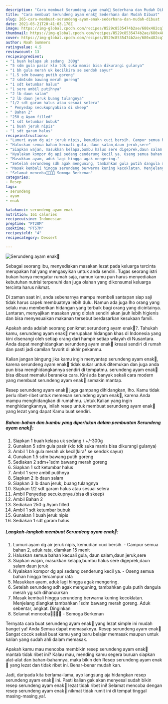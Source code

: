 ```yaml
---
description: "Cara membuat Serundeng ayam enak🍲 Sederhana dan Mudah Dibuat"
title: "Cara membuat Serundeng ayam enak🍲 Sederhana dan Mudah Dibuat"
slug: 265-cara-membuat-serundeng-ayam-enak-sederhana-dan-mudah-dibuat
date: 2021-05-21T20:41:03.178Z
image: https://img-global.cpcdn.com/recipes/8529c8535474b2ae/680x482cq70/serundeng-ayam-enak🍲-foto-resep-utama.jpg
thumbnail: https://img-global.cpcdn.com/recipes/8529c8535474b2ae/680x482cq70/serundeng-ayam-enak🍲-foto-resep-utama.jpg
cover: https://img-global.cpcdn.com/recipes/8529c8535474b2ae/680x482cq70/serundeng-ayam-enak🍲-foto-resep-utama.jpg
author: Noah Summers
ratingvalue: 4.5
reviewcount: 13
recipeingredient:
- "1 buah kelapa uk sedang  300g"
- "5 sdm gula pasir klo tdk suka manis bisa dikurangi gulanya"
- "1 bh gula merah uk kecilkira se sendok sayur"
- "1.5 sdm bawang putih goreng"
- "2 sdm1sdm bawang merah goreng"
- "1 sdt ketumbar halus"
- "1 sere ambil putihnya"
- "2 lb daun salam"
- "3 lb daun jeruk buang tulangnya"
- "1/2 sdt garam halus atau sesuai selera"
- " Penyedap secukupnyabisa di skeep"
- " Bahan 2"
- "250 g Ayam filled"
- "1 sdt ketumbar bubuk"
- "1 buah jeruk nipis"
- "1 sdt garam halus"
recipeinstructions:
- "Lumuri ayam dg air jeruk nipis, kemudian cuci bersih. Campur semua bahan 2, aduk rata, diamkan 15 menit"
- "Haluskan semua bahan kecuali gula, daun salam,daun jeruk,sere"
- "Siapkan wajan, masukkan kelapa,bumbu halus sere digeprek,daun salam daun jeruk"
- "Nyalakan kompor dg api sedang cenderung kecil ya. Oseng semua bahan hingga tercampur rata"
- "Masukkan ayam, aduk lagi hingga agak mengering."
- "Setelah serundeng sdh agak menguning, tambahkan gula putih dangula merah yg sdh dihancurkan"
- "Masak kembali hingga serundeng berwarna kuning kecoklatan. Menjelang diangkat tambahkan 1sdm bawang merah goreng. Aduk sebentar, angkat. Dinginkan"
- "Selamat mencoba🙏🙏😃😃 Semoga Berkenan"
categories:
- Resep
tags:
- serundeng
- ayam
- enak

katakunci: serundeng ayam enak 
nutrition: 161 calories
recipecuisine: Indonesian
preptime: "PT20M"
cooktime: "PT57M"
recipeyield: "4"
recipecategory: Dessert

---
```



![Serundeng ayam enak🍲](https://img-global.cpcdn.com/recipes/8529c8535474b2ae/680x482cq70/serundeng-ayam-enak🍲-foto-resep-utama.jpg)

Sebagai seorang ibu, menyediakan masakan lezat pada keluarga tercinta merupakan hal yang mengasyikan untuk anda sendiri. Tugas seorang istri bukan hanya mengatur rumah saja, namun kamu pun harus menyediakan kebutuhan nutrisi terpenuhi dan juga olahan yang dikonsumsi keluarga tercinta harus nikmat.

Di zaman  saat ini, anda sebenarnya mampu membeli santapan siap saji tidak harus capek membuatnya lebih dulu. Namun ada juga lho orang yang selalu mau memberikan hidangan yang terbaik bagi orang yang dicintainya. Lantaran, menyajikan masakan yang diolah sendiri akan jauh lebih higienis dan bisa menyesuaikan makanan tersebut berdasarkan kesukaan famili. 



Apakah anda adalah seorang penikmat serundeng ayam enak🍲?. Tahukah kamu, serundeng ayam enak🍲 merupakan hidangan khas di Indonesia yang kini disenangi oleh setiap orang dari hampir setiap wilayah di Nusantara. Anda dapat menghidangkan serundeng ayam enak🍲 kreasi sendiri di rumah dan pasti jadi camilan favorit di akhir pekanmu.

Kalian jangan bingung jika kamu ingin menyantap serundeng ayam enak🍲, karena serundeng ayam enak🍲 tidak sukar untuk ditemukan dan juga anda pun bisa menghidangkannya sendiri di tempatmu. serundeng ayam enak🍲 bisa dibuat memalui beraneka cara. Kini ada banyak sekali cara modern yang membuat serundeng ayam enak🍲 semakin mantap.

Resep serundeng ayam enak🍲 juga gampang dihidangkan, lho. Kamu tidak perlu ribet-ribet untuk memesan serundeng ayam enak🍲, karena Anda mampu menghidangkan di rumahmu. Untuk Kalian yang ingin menghidangkannya, inilah resep untuk membuat serundeng ayam enak🍲 yang lezat yang dapat Kamu buat sendiri.

<!--inarticleads1-->

##### Bahan-bahan dan bumbu yang diperlukan dalam pembuatan Serundeng ayam enak🍲:

1. Siapkan 1 buah kelapa uk sedang / +/-300g
1. Gunakan 5 sdm gula pasir (klo tdk suka manis bisa dikurangi gulanya)
1. Ambil 1 bh gula merah uk kecil(kira² se sendok sayur)
1. Gunakan 1.5 sdm bawang putih goreng
1. Sediakan 2 sdm+1sdm bawang merah goreng
1. Siapkan 1 sdt ketumbar halus
1. Ambil 1 sere ambil putihnya
1. Siapkan 2 lb daun salam
1. Siapkan 3 lb daun jeruk, buang tulangnya
1. Siapkan 1/2 sdt garam halus atau sesuai selera
1. Ambil  Penyedap secukupnya.(bisa di skeep)
1. Ambil  Bahan 2
1. Sediakan 250 g Ayam filled
1. Ambil 1 sdt ketumbar bubuk
1. Gunakan 1 buah jeruk nipis
1. Sediakan 1 sdt garam halus




<!--inarticleads2-->

##### Langkah-langkah membuat Serundeng ayam enak🍲:

1. Lumuri ayam dg air jeruk nipis, kemudian cuci bersih. - Campur semua bahan 2, aduk rata, diamkan 15 menit
1. Haluskan semua bahan kecuali gula, daun salam,daun jeruk,sere
1. Siapkan wajan, masukkan kelapa,bumbu halus sere digeprek,daun salam daun jeruk
1. Nyalakan kompor dg api sedang cenderung kecil ya. - Oseng semua bahan hingga tercampur rata
1. Masukkan ayam, aduk lagi hingga agak mengering.
1. Setelah serundeng sdh agak menguning, tambahkan gula putih dangula merah yg sdh dihancurkan
1. Masak kembali hingga serundeng berwarna kuning kecoklatan. Menjelang diangkat tambahkan 1sdm bawang merah goreng. Aduk sebentar, angkat. Dinginkan
1. Selamat mencoba🙏🙏😃😃 - Semoga Berkenan




Ternyata cara buat serundeng ayam enak🍲 yang lezat simple ini mudah banget ya! Anda Semua dapat memasaknya. Resep serundeng ayam enak🍲 Sangat cocok sekali buat kamu yang baru belajar memasak maupun untuk kalian yang sudah ahli dalam memasak.

Apakah kamu mau mencoba membikin resep serundeng ayam enak🍲 mantab tidak ribet ini? Kalau mau, mending kamu segera buruan siapkan alat-alat dan bahan-bahannya, maka bikin deh Resep serundeng ayam enak🍲 yang lezat dan tidak ribet ini. Benar-benar mudah kan. 

Jadi, daripada kita berlama-lama, ayo langsung aja hidangkan resep serundeng ayam enak🍲 ini. Pasti kalian gak akan menyesal sudah bikin resep serundeng ayam enak🍲 lezat tidak ribet ini! Selamat mencoba dengan resep serundeng ayam enak🍲 nikmat tidak rumit ini di tempat tinggal masing-masing,ya!.

